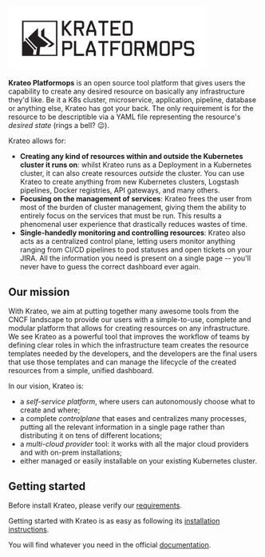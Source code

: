 <img src="docs/media/logo.svg" alt="Krateo Platformops" width="400">

**Krateo Platformops** is an open source tool platform that gives users the capability to create any desired resource on basically any infrastructure they'd like. Be it a K8s cluster, microservice, application, pipeline, database or anything else, Krateo has got your back. The only requirement is for the resource to be descriptible via a YAML file representing the resource's _desired state_ (rings a bell? 😉).

Krateo allows for:

- **Creating any kind of resources within and outside the Kubernetes cluster it runs on**: whilst Krateo runs as a Deployment in a Kubernetes cluster, it can also create resources _outside_ the cluster. You can use Krateo to create anything from new Kubernetes clusters, Logstash pipelines, Docker registries, API gateways, and many others.
- **Focusing on the management of services**: Krateo frees the user from most of the burden of cluster management, giving them the ability to entirely focus on the services that must be run. This results a phenomenal user experience that drastically reduces wastes of time.
- **Single-handedly monitoring and controlling resources**: Krateo also acts as a centralized control plane, letting users monitor anything ranging from CI/CD pipelines to pod statuses and open tickets on your JIRA. All the information you need is present on a single page -- you'll never have to guess the correct dashboard ever again.

## Our mission

With Krateo, we aim at putting together many awesome tools from the CNCF landscape to provide our users with a simple-to-use, complete and modular platform that allows for creating resources on any infrastructure. We see Krateo as a powerful tool that improves the workflow of teams by defining clear roles in which the infrastructure team creates the resource templates needed by the developers, and the developers are the final users that use those templates and can manage the lifecycle of the created resources from a simple, unified dashboard.

In our vision, Krateo is:

- a _self-service platform_, where users can autonomously choose what to create and where;
- a complete _controlplane_ that eases and centralizes many processes, putting all the relevant information in a single page rather than distributing it on tens of different locations;
- a _multi-cloud provider_ tool: it works with all the major cloud providers and with on-prem installations;
- either managed or easily installable on your existing Kubernetes cluster.

## Getting started

Before install Krateo, please verify our [requirements](./docs/REQUIREMENTS.md).

Getting started with Krateo is as easy as following its [installation instructions](./docs/INSTALL.md).

You will find whatever you need in the official <a href="https://docs.krateo.io/">documentation</a>.
